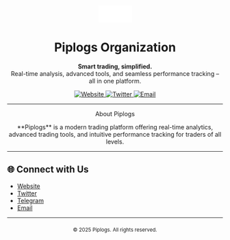 <p align="center">
  <img src="./logo.png" alt="Piplogs Logo" />
</p>

<h1 align="center">Piplogs Organization</h1>

<p align="center">
  <b>Smart trading, simplified.</b><br/>
  Real-time analysis, advanced tools, and seamless performance tracking – all in one platform.
</p>

<p align="center">
  <a href="https://piplogs.com" target="_blank">
    <img src="https://img.shields.io/badge/Website-piplogs.com-blue?style=for-the-badge&logo=google-chrome" alt="Website"/>
  </a>
  <a href="https://twitter.com/piplogs" target="_blank">
    <img src="https://img.shields.io/badge/Twitter-@piplogs-1da1f2?style=for-the-badge&logo=twitter" alt="Twitter"/>
  </a>
  <a href="mailto:contact@piplogs.com">
    <img src="https://img.shields.io/badge/Email-contact@piplogs.com-6e7cff?style=for-the-badge&logo=gmail" alt="Email"/>
  </a>
</p>

---

<p align="center" style="text-size: 2rem;">About Piplogs</p>

<center>**Piplogs** is a modern trading platform offering real-time analytics, advanced trading tools, and intuitive performance tracking for traders of all levels.</center>

---

## 🌐 Connect with Us

- [Website](https://piplogs.com)
- [Twitter](https://twitter.com/piplogs)
- [Telegram](https://t.me/piplogs)
- [Email](mailto:contact@piplogs.com)

---

<p align="center">
  <sub>© 2025 Piplogs. All rights reserved.</sub>
</p>
